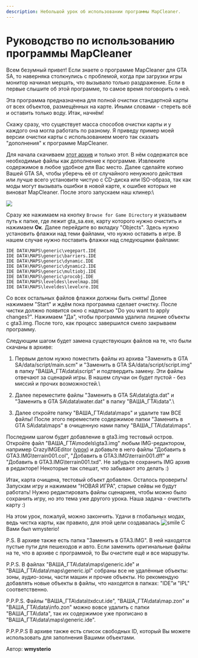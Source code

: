 ```yaml
---
description: Небольшой урок об использовании программы MapCleaner.
---
```


# Руководство по использованию программы MapCleaner

Всем безумный привет! Если знаете о программе MapCleaner для GTA SA, то наверняка столкнулись с проблемой, когда при загрузки игры монитор начинал мерцать, что вызывало только раздражение. Если в первые слышите об этой программе, то самое время поговорить о ней.

Эта программа предназначена для полной очистки стандартной карты от всех объектов, размещённых на карте. Иными словами - стереть всё и оставить только воду. Итак, начнём!

Скажу сразу, что существует масса способов очистки карты и у каждого она могла работать по разному. Я приведу пример моей версии очистки карты с использованием моего так сказать "дополнения" к программе MapCleaner.

Для начала скачиваем [этот архив](https://github.com/wmysterio/scm-scripting-lessons/raw/resources/\_ld/6/688\_MapCleaner\_0.5-.rar) и только этот. В нём содержатся все необходимые файлы как дополнение к программе. Извлеките содержимое в любое удобное для Вас место. Далее сделайте копию Вашей GTA SA, чтобы уберечь её от случайного ненужного действия или лучше всего установите чистую с CD-диска или ISO-образа, так как моды могут вызывать ошибки в новой карте, к ошибке которых не виноват MapCleaner. После этого запускаем наш клинер:\


![](https://github.com/wmysterio/scm-scripting-lessons/raw/resources/\_pu/2/61329924.jpg)

Сразу же нажимаем на кнопку `Browse for Game Directory` и указываем путь к папке, где лежит gta\_sa.exe, карту которого нужно очистить и нажимаем **Ок**. Далее перейдите во вкладку "Objects". Здесь нужно установить флажки над теми файлами, что нужно оставить в игре. В нашем случае нужно поставить флажки над следующими файлами:

```
IDE DATA\MAPS\generic\vegepart.IDE
IDE DATA\MAPS\generic\barriers.IDE
IDE DATA\MAPS\generic\dynamic.IDE
IDE DATA\MAPS\generic\dynamic2.IDE
IDE DATA\MAPS\generic\multiobj.IDE
IDE DATA\MAPS\generic\procobj.IDE
IDE DATA\MAPS\leveldes\levelmap.IDE
IDE DATA\MAPS\leveldes\levelxre.IDE
```

Со всех остальных файлов флажки должны быть сняты! Долее нажимаем "Start" и ждём пока программа сделает очистку. После чистки должно появится окно с надписью "Do you want to apply changes?". Нажимаем "Да", чтобы программа удалила лишние объекты с gta3.img. После того, как процесс завершился смело закрываем программу.

Следующим шагом будет замена существующих файлов на те, что были скачаны в архиве:

1. Первым делом нужно поместить файлы из архива "Заменить в GTA SA/data/script/main.scm" и "Заменить в GTA SA/data/script/script.img" в папку "ВАША\_ГТА\data\script" и подтвердить замену. Эти файлы отвечают за сценарий игры. В нашем случаи он будет пустой - без миссий и прочих возможностей.\

2. Далее переместите файлы "Заменить в GTA SA\data\gta.dat" и "Заменить в GTA SA\data\water.dat" в папку "ВАША\_ГТА\data".\

3. Далее откройте папку "ВАША\_ГТА\data\maps" и удалите там ВСЕ файлы! После этого переместите содержимое папки "Заменить в GTA SA\data\maps" в очищенную нами папку "ВАША\_ГТА\data\maps".

Последним шагом будет добавление в gta3.img тестовый остров. Откройте файл "ВАША\_ГТА\models\gta3.img" любым IMG-редактором, например CrazyIMGEditor ([урок](000100.md)) и добавьте в него файлы "Добавить в GTA3.IMG\terrain001.col", "Добавить в GTA3.IMG\terrain001.dff" и "Добавить в GTA3.IMG\terrain001.txd". Не забудьте сохранить IMG архив в редакторе! Некоторые так спешат, что забывают это делать :)

Итак, карта очищена, тестовый объект добавлен. Осталось проверить! Запускам игру и нажимаем "НОВАЯ ИГРА", старые сейвы не будут работать! Нужно редактировать файлы сценариев, чтобы можно было сохранить игру, но это тема уже другого урока. Наша задача - очистить карту :)

На этом урок, пожалуй, можно закончить. Удачи в глобальных модах, ведь чистка карты, как правило, для этой цели создавалась ![smile](http://s49.ucoz.net/sm/15/smile.gif) С Вами был wmysterio!

P.S. В архиве также есть папка "Заменить в GTA3.IMG". В ней находятся пустые пути для пешеходов и авто. Если заменить оригинальные файлы на те, что в архиве с программой, то Вы очистите ещё и все маршруты.

P.P.S. В файлах "ВАША\_ГТА\data\maps\generic.ide" и "ВАША\_ГТА\data\maps\generic.ipl" собраны все не удалённые объекты: зоны, аудио-зоны, части машин и прочие объекты. Но рекомендую добавлять новые объекты в файлы, что находятся в папках: "IDE"и  "IPL" соответственно.

P.P.P.S. Файлы "ВАША\_ГТА\data\txdcut.ide", "ВАША\_ГТА\data\map.zon" и "ВАША\_ГТА\data\info.zon" можно вовсе удалить с папки "ВАША\_ГТА\data", так их содержимое уже прописано в "ВАША\_ГТА\data\maps\generic.ide".

P.P.P.P.S В архиве также есть список свободных ID, который Вы можете использовать для заполнения Вашими объектами.



Автор: **wmysterio**
